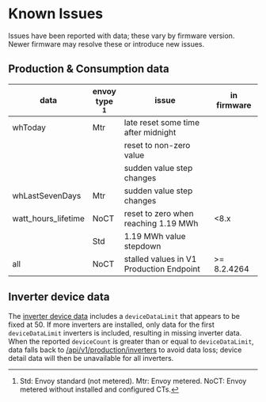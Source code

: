 # Known Issues

Issues have been reported with data; these vary by firmware version. Newer firmware may resolve these or introduce new issues.

## Production & Consumption data

| data                | envoy <br> type [^1] | issue                                    | in firmware |
| ------------------- | -------------------- | ---------------------------------------- | ----------- |
| whToday             | Mtr                  | late reset some time after midnight      |             |
|                     |                      | reset to non-zero value                  |             |
|                     |                      | sudden value step changes                |             |
| whLastSevenDays     | Mtr                  | sudden value step changes                |             |
| watt_hours_lifetime | NoCT                 | reset to zero when reaching 1.19 MWh     | \<8.x       |
|                     | Std                  | 1.19 MWh value stepdown                  |             |
| all                 | NoCT                 | stalled values in V1 Production Endpoint | >= 8.2.4264 |

[^1]: Std: Envoy standard (not metered). Mtr: Envoy metered. NoCT: Envoy metered without installed and configured CTs.

## Inverter device data

The [inverter device data](./endpoint_json.md#ivp-pdm-device_data) includes a `deviceDataLimit` that appears to be fixed at 50. If more inverters are installed, only data for the first `deviceDataLimit` inverters is included, resulting in missing inverter data. When the reported `deviceCount` is greater than or equal to `deviceDataLimit`, data falls back to [/api/v1/production/inverters](./endpoint_json.md#api-v1-production-inverters) to avoid data loss; device detail data will then be unavailable for all inverters.
